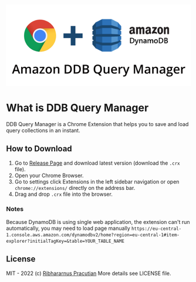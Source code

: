 <center><img src="./README-LOGO.png" alt="DDB Query Manager" /></center>

# What is DDB Query Manager

DDB Query Manager is a Chrome Extension that helps you to save and load query collections in an instant.

## How to Download

1. Go to [Release Page](https://github.com/oknoorap/ddb-query-manager/releases) and download latest version (download the `.crx` file).
2. Open your Chrome Browser.
3. Go to settings click Extensions in the left sidebar navigation or open `chrome://extensions/` directly on the address bar.
4. Drag and drop `.crx` file into the browser.

### Notes

Because DynamoDB is using single web application, the extension can't run automatically, you may need to load page manually `https://eu-central-1.console.aws.amazon.com/dynamodbv2/home?region=eu-central-1#item-explorer?initialTagKey=&table=YOUR_TABLE_NAME`

## License

MIT - 2022 (c) [Ribhararnus Pracutian](https://github.com/oknoorap) More details see LICENSE file.
